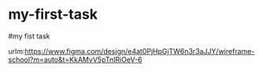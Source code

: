 # my-first-task
#my fist task

 urlm:https://www.figma.com/design/e4at0PjHpGjTW6n3r3aJJY/wireframe-school?m=auto&t=KkAMvV5pTnIRiOeV-6
